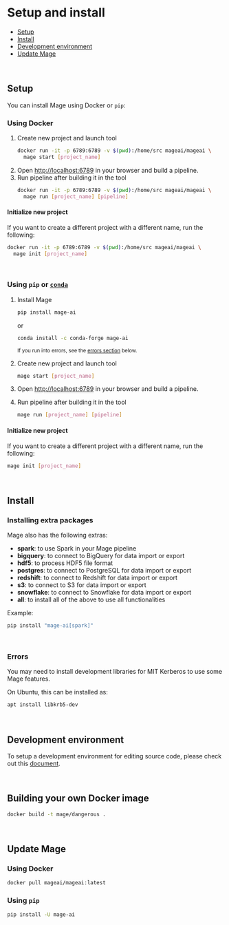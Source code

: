 # Setup and install

- [Setup](#setup)
- [Install](#install)
- [Development environment](#development-environment)
- [Update Mage](#update-mage)

<br />

## Setup
You can install Mage using Docker or `pip`:

### Using Docker

1. Create new project and launch tool
    ```bash
    docker run -it -p 6789:6789 -v $(pwd):/home/src mageai/mageai \
      mage start [project_name]
    ```
1. Open [http://localhost:6789](http://localhost:6789) in your browser and build a pipeline.
1. Run pipeline after building it in the tool
    ```bash
    docker run -it -p 6789:6789 -v $(pwd):/home/src mageai/mageai \
      mage run [project_name] [pipeline]
    ```

#### Initialize new project
If you want to create a different project with a different name, run the following:

```bash
docker run -it -p 6789:6789 -v $(pwd):/home/src mageai/mageai \
  mage init [project_name]
```

<br />

### Using `pip` or [`conda`](https://github.com/conda-forge/mage-ai-feedstock)

1. Install Mage
    ```bash
    pip install mage-ai
    ```

    or

    ```bash
    conda install -c conda-forge mage-ai
    ```

    <sub>If you run into errors, see the [errors section](#errors) below.</sub>

1. Create new project and launch tool
    ```bash
    mage start [project_name]
    ```
1. Open [http://localhost:6789](http://localhost:6789) in your browser and build a pipeline.
1. Run pipeline after building it in the tool
    ```bash
    mage run [project_name] [pipeline]
    ```

#### Initialize new project

If you want to create a different project with a different name, run the following:

```bash
mage init [project_name]
```

<br />

## Install

### Installing extra packages

Mage also has the following extras:

* **spark**: to use Spark in your Mage pipeline
* **bigquery**: to connect to BigQuery for data import or export
* **hdf5**: to process HDF5 file format
* **postgres**: to connect to PostgreSQL for data import or export
* **redshift**: to connect to Redshift for data import or export
* **s3**: to connect to S3 for data import or export
* **snowflake**: to connect to Snowflake for data import or export
* **all**: to install all of the above to use all functionalities

Example:

```bash
pip install "mage-ai[spark]"
```

<br />

### Errors

You may need to install development libraries for MIT Kerberos to use some Mage features.

On Ubuntu, this can be installed as:
```bash
apt install libkrb5-dev
```

<br />

## Development environment

To setup a development environment for editing source code,
please check out this [document](../../contributing/README.md).

<br />

## Building your own Docker image

```bash
docker build -t mage/dangerous .
```

<br />

## Update Mage

### Using Docker

```bash
docker pull mageai/mageai:latest
```

### Using `pip`

```bash
pip install -U mage-ai
```

<br />

